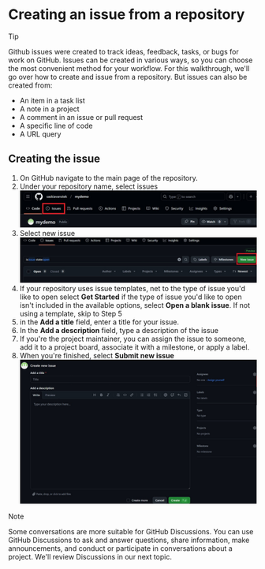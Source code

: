# Creating an issue from a repository

>[!TIP]
>Github issues were created to track ideas, feedback, tasks, or bugs for work on GitHub.
>Issues can be created in various ways, so you can choose the most convenient method for your workflow.
>For this walkthrough, we'll go over how to create and issue from a repository.
>But issues can also be created from:
>- An item in a task list
>- A note in a project
>- A comment in an issue or pull request
>- A specific line of code
>- A URL query

## Creating the issue

1. On GitHub navigate to the main page of the repository.
2. Under your repository name, select issues
   ![Alt text](Media/GH-Issue-st1.jpg)
4. Select new issue
    ![Alt text](Media/GH-Issue-st2.jpg)
6. If your repository uses issue templates, net to the type of issue you'd like to open select **Get Started**
   if the type of issue you'd like to open isn't included in the available options, select **Open a blank issue**.
   If not using a template, skip to Step 5
7. in the **Add a title** field, enter a title for your issue.
8. In the **Add a description** field, type a description of the issue
9. If you're the project maintainer, you can assign the issue to someone, add it to a project board, associate it with a milestone, or apply a label.
10. When you're finished, select **Submit new issue**
     ![Alt text](Media/GH-Issue-st3.jpg)

>[!NOTE]
>Some conversations are more suitable for GitHub Discussions.
>You can use GitHub Discussions to ask and answer questions, share information, make announcements, and conduct or participate in conversations about a project.
>We'll review Discussions in our next topic.
